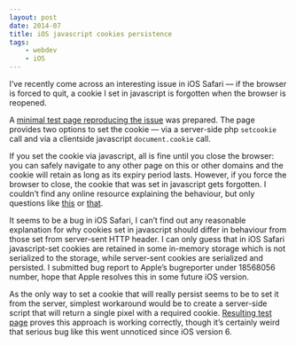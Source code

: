 ```yaml
---
layout: post
date: 2014-07
title: iOS javascript cookies persistence
tags:
    - webdev
    - iOS
---
```


I’ve recently come across an interesting issue in iOS Safari — if the browser is forced to quit, a cookie I set in javascript is forgotten when the browser is reopened.

A [minimal test page reproducing the issue](http://sharovatov.ru/setcookie.php) was prepared. The page provides two options to set the cookie — via a server-side php `setcookie` call and via a clientside javascript `document.cookie` call.

If you set the cookie via javascript, all is fine until you close the browser: you can safely navigate to any other page on this or other domains and the cookie will retain as long as its expiry period lasts. However, if you force the browser to close, the cookie that was set in javascript gets forgotten. I couldn’t find any online resource explaining the behaviour, but only questions like [this](http://stackoverflow.com/questions/17669938/in-ios-safari-cookie-data-gets-destroyed-on-closing-browser-from-background-i) or [that](http://stackoverflow.com/questions/20041399/mobile-safari-clears-cookies-and-localstorage-on-hard-reset). 

It seems to be a bug in iOS Safari, I can’t find out any reasonable explanation for why cookies set in javascript should differ in behaviour from those set from server-sent HTTP header. I can only guess that in iOS Safari javascript-set cookies are retained in some in-memory storage which is not serialized to the storage, while server-sent cookies are serialized and persisted. I submitted bug report to Apple’s bugreporter under 18568056 number, hope that Apple resolves this in some future iOS version.

As the only way to set a cookie that will really persist seems to be to set it from the server, simplest workaround would be to create a server-side script that will return a single pixel with a required cookie. [Resulting test page](http://sharovatov.ru/setcookie-img.php) proves this approach is working correctly, though it’s certainly weird that serious bug like this went unnoticed since iOS version 6.